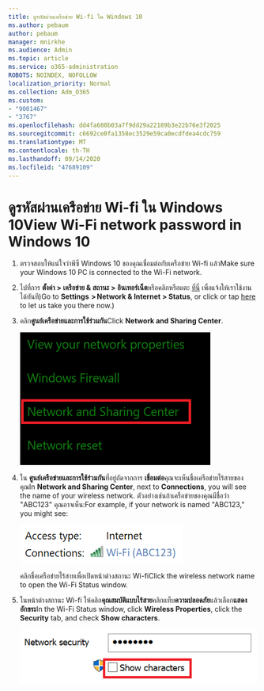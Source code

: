 ```yaml
---
title: ดูรหัสผ่านเครือข่าย Wi-fi ใน Windows 10
ms.author: pebaum
author: pebaum
manager: mnirkhe
ms.audience: Admin
ms.topic: article
ms.service: o365-administration
ROBOTS: NOINDEX, NOFOLLOW
localization_priority: Normal
ms.collection: Adm_O365
ms.custom:
- "9001467"
- "3767"
ms.openlocfilehash: dd4fa680b03a7f9dd29a22189b3e22b76e3f2025
ms.sourcegitcommit: c6692ce0fa1358ec3529e59ca0ecdfdea4cdc759
ms.translationtype: MT
ms.contentlocale: th-TH
ms.lasthandoff: 09/14/2020
ms.locfileid: "47689109"
---
```

# <a name="view-wi-fi-network-password-in-windows-10"></a><span data-ttu-id="9ec23-102">ดูรหัสผ่านเครือข่าย Wi-fi ใน Windows 10</span><span class="sxs-lookup"><span data-stu-id="9ec23-102">View Wi-Fi network password in Windows 10</span></span>

1. <span data-ttu-id="9ec23-103">ตรวจสอบให้แน่ใจว่าพีซี Windows 10 ของคุณเชื่อมต่อกับเครือข่าย Wi-fi แล้ว</span><span class="sxs-lookup"><span data-stu-id="9ec23-103">Make sure your Windows 10 PC is connected to the Wi-Fi network.</span></span>

2. <span data-ttu-id="9ec23-104">ไปที่การ **ตั้งค่า > เครือข่าย & สถานะ > อินเทอร์เน็ต**หรือคลิกหรือแตะ [ที่นี่](ms-settings:network?activationSource=GetHelp) เพื่อแจ้งให้เราใช้งานได้ทันที)</span><span class="sxs-lookup"><span data-stu-id="9ec23-104">Go to **Settings  > Network & Internet  > Status**, or click or tap [here](ms-settings:network?activationSource=GetHelp) to let us take you there now.)</span></span>

3. <span data-ttu-id="9ec23-105">คลิก**ศูนย์เครือข่ายและการใช้ร่วมกัน**</span><span class="sxs-lookup"><span data-stu-id="9ec23-105">Click **Network and Sharing Center**.</span></span>

    ![ศูนย์เครือข่ายและการใช้ร่วมกัน](media/network-sharing-center.png)

4. <span data-ttu-id="9ec23-107">ใน **ศูนย์เครือข่ายและการใช้ร่วมกัน**ที่อยู่ถัดจากการ **เชื่อมต่อ**คุณจะเห็นชื่อเครือข่ายไร้สายของคุณ</span><span class="sxs-lookup"><span data-stu-id="9ec23-107">In **Network and Sharing Center**, next to **Connections**, you will see the name of your wireless network.</span></span> <span data-ttu-id="9ec23-108">ตัวอย่างเช่นถ้าเครือข่ายของคุณมีชื่อว่า "ABC123" คุณอาจเห็น:</span><span class="sxs-lookup"><span data-stu-id="9ec23-108">For example, if your network is named "ABC123," you might see:</span></span>

    ![การเชื่อมต่อเครือข่าย](media/network-connections.png)

    <span data-ttu-id="9ec23-110">คลิกชื่อเครือข่ายไร้สายเพื่อเปิดหน้าต่างสถานะ Wi-fi</span><span class="sxs-lookup"><span data-stu-id="9ec23-110">Click the wireless network name to open the Wi-Fi Status window.</span></span> 

5. <span data-ttu-id="9ec23-111">ในหน้าต่างสถานะ Wi-fi ให้คลิก**คุณสมบัติแบบไร้สาย**คลิกแท็บ**ความปลอดภัย**แล้วเลือก**แสดงอักขระ**</span><span class="sxs-lookup"><span data-stu-id="9ec23-111">In the Wi-Fi Status window, click **Wireless Properties**, click the **Security** tab, and check **Show characters**.</span></span>

    ![แสดงอักขระรหัสผ่าน Wi-fi](media/show-password-characters.png)

